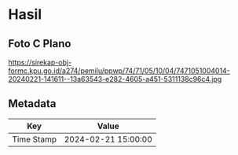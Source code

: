 # Hasil

## Foto C Plano

https://sirekap-obj-formc.kpu.go.id/a274/pemilu/ppwp/74/71/05/10/04/7471051004014-20240221-141611--13a63543-e282-4605-a451-5311138c96c4.jpg


## Metadata

| Key        | Value               |
| ---------- | ------------------- |
| Time Stamp | 2024-02-21 15:00:00 |



